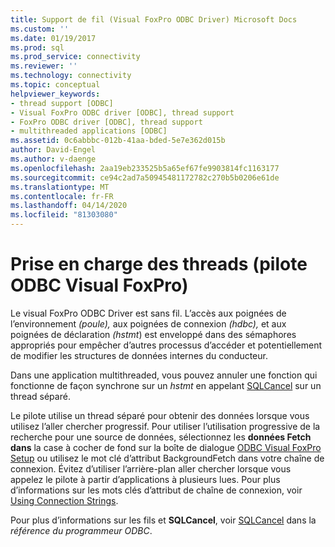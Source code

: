 ```yaml
---
title: Support de fil (Visual FoxPro ODBC Driver) Microsoft Docs
ms.custom: ''
ms.date: 01/19/2017
ms.prod: sql
ms.prod_service: connectivity
ms.reviewer: ''
ms.technology: connectivity
ms.topic: conceptual
helpviewer_keywords:
- thread support [ODBC]
- Visual FoxPro ODBC driver [ODBC], thread support
- FoxPro ODBC driver [ODBC], thread support
- multithreaded applications [ODBC]
ms.assetid: 0c6abbbc-012b-41aa-bded-5e7e362d015b
author: David-Engel
ms.author: v-daenge
ms.openlocfilehash: 2aa19eb233525b5a65ef67fe9903814fc1163177
ms.sourcegitcommit: ce94c2ad7a50945481172782c270b5b0206e61de
ms.translationtype: MT
ms.contentlocale: fr-FR
ms.lasthandoff: 04/14/2020
ms.locfileid: "81303080"
---
```

# <a name="thread-support-visual-foxpro-odbc-driver"></a>Prise en charge des threads (pilote ODBC Visual FoxPro)
Le visual FoxPro ODBC Driver est sans fil. L’accès aux poignées de l’environnement *(poule),* aux poignées de connexion *(hdbc),* et aux poignées de déclaration *(hstmt*) est enveloppé dans des sémaphores appropriés pour empêcher d’autres processus d’accéder et potentiellement de modifier les structures de données internes du conducteur.  
  
 Dans une application multithreaded, vous pouvez annuler une fonction qui fonctionne de façon synchrone sur un *hstmt* en appelant [SQLCancel](../../odbc/microsoft/sqlcancel-visual-foxpro-odbc-driver.md) sur un thread séparé.  
  
 Le pilote utilise un thread séparé pour obtenir des données lorsque vous utilisez l’aller chercher progressif. Pour utiliser l’utilisation progressive de la recherche pour une source de données, sélectionnez les **données Fetch dans** la case à cocher de fond sur la boîte de dialogue [ODBC Visual FoxPro Setup](../../odbc/microsoft/odbc-visual-foxpro-setup-dialog-box.md) ou utilisez le mot clé d’attribut BackgroundFetch dans votre chaîne de connexion. Évitez d’utiliser l’arrière-plan aller chercher lorsque vous appelez le pilote à partir d’applications à plusieurs lues. Pour plus d’informations sur les mots clés d’attribut de chaîne de connexion, voir [Using Connection Strings](../../odbc/microsoft/using-connection-strings.md).  
  
 Pour plus d’informations sur les fils et **SQLCancel**, voir [SQLCancel](../../odbc/reference/syntax/sqlcancel-function.md) dans la *référence du programmeur ODBC*.
